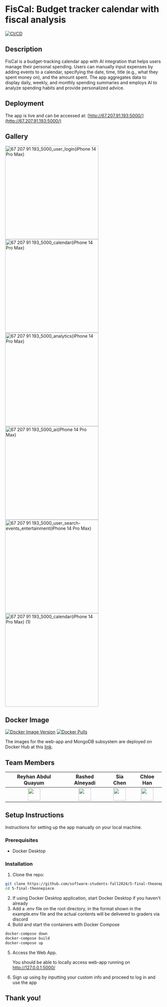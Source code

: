 # FisCal: Budget tracker calendar with fiscal analysis
[![CI/CD](https://github.com/software-students-fall2024/5-final-theonepiece/actions/workflows/CI-CD.yml/badge.svg)](https://github.com/software-students-fall2024/5-final-theonepiece/actions/workflows/CI-CD.yml)
## Description
FisCal is a budget-tracking calendar app with AI integration that helps users manage their personal spending. Users can manually input expenses by adding events to a calendar, specifying the date, time, title (e.g., what they spent money on), and the amount spent. The app aggregates data to display daily, weekly, and monthly spending summaries and employs AI to analyze spending habits and provide personalized advice.

## Deployment
The app is live and can be accessed at: [http://67.207.91.193:5000/](http://67.207.91.193:5000/)

## Gallery

<img src="https://github.com/user-attachments/assets/260e2fc6-753e-424c-9168-11bd00eec4bd" alt="67 207 91 193_5000_user_login(iPhone 14 Pro Max)" width="300">
<img src="https://github.com/user-attachments/assets/8af52d33-493c-4034-b009-5e011b3d4b9f" alt="67 207 91 193_5000_calendar(iPhone 14 Pro Max)" width="300">
<img src="https://github.com/user-attachments/assets/d5f6d589-83ca-46f2-8a4d-1e4070b59439" alt="67 207 91 193_5000_analytics(iPhone 14 Pro Max)" width="300">
<img src="https://github.com/user-attachments/assets/ddb84d64-566a-461c-a6f5-59d0be263686" alt="67 207 91 193_5000_ai(iPhone 14 Pro Max)" width="300">
<img src="https://github.com/user-attachments/assets/2fa77422-333e-481e-9db0-bbd4ed13b594" alt="67 207 91 193_5000_user_search-events_entertainment(iPhone 14 Pro Max)" width="300">
<img src="https://github.com/user-attachments/assets/f847be0b-8324-4286-8640-06b37cb318cb" alt="67 207 91 193_5000_calendar(iPhone 14 Pro Max) (1)" width="300">


## Docker Image

[![Docker Image Version](https://img.shields.io/docker/v/aesuran/theonepiece)](https://hub.docker.com/r/aesuran/theonepiece)
[![Docker Pulls](https://img.shields.io/docker/pulls/aesuran/theonepiece)](https://hub.docker.com/r/aesuran/theonepiece)

The images for the web-app and MongoDB subsystem are deployed on Docker Hub at this [link](https://hub.docker.com/r/aesuran/theonepiece).

## Team Members
|Reyhan Abdul Quayum|Rashed Alneyadi|Sia Chen|Chloe Han|
|:--:|:--:|:--:|:--:|
|<a href='https://github.com/reyhanquayum'><img src='https://avatars.githubusercontent.com/u/115737572?v=4' width='40px'/></a>|<a href='https://github.com/brshood'><img src='https://avatars.githubusercontent.com/u/133962779?v=4' width='40px'/></a>|<a href='https://github.com/MambiChen'><img src='https://avatars.githubusercontent.com/u/122314736?v=4' width='40px'/></a>|<a href='https://github.com/jh7316'><img src='https://avatars.githubusercontent.com/u/95545960?s=88&v=4' width='40px'/></a>|

## Setup Instructions

Instructions for setting up the app manually on your local machine.

### Prerequisites
* Docker Desktop

### Installation
1. Clone the repo:
```bash
git clone https://github.com/software-students-fall2024/5-final-theonepiece.git
cd 5-final-theonepiece
```
2. If using Docker Desktop application, start Docker Desktop if you haven't already
3. Add a .env file on the root directory, in the format shown in the example.env file and the actual contents  will be delivered to graders via discord
4. Build and start the containers with Docker Compose
```bash
docker-compose down
docker-compose build
docker-compose up
```

5. Access the Web App.

    You should be able to locally access web-app running on http://127.0.0.1:5000/

6. Sign up using by inputting your custom info and proceed to log in and use the app
  

## Thank you!
